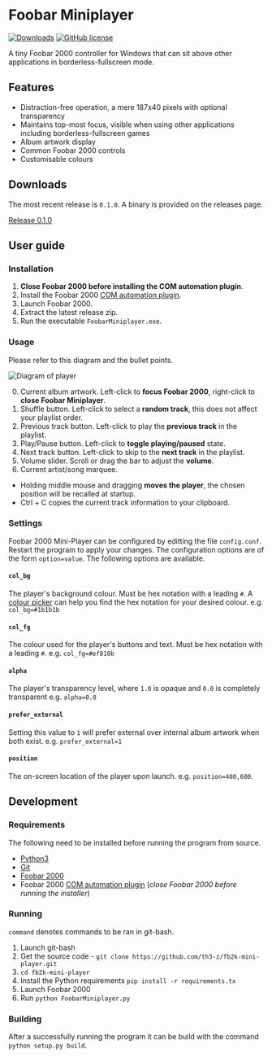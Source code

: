 # Foobar Miniplayer

[![Downloads](https://img.shields.io/github/downloads/th3-z/fb2k-mini-player/total.svg)](https://img.shields.io/github/downloads/th3-z/fb2k-mini-player/total.svg)
[![GitHub license](https://img.shields.io/github/license/th3-z/fb2k-mini-player)](https://github.com/th3-z/fb2k-mini-player/blob/master/LICENSE)

A tiny Foobar 2000 controller for Windows that can sit above other applications
in borderless-fullscreen mode.

## Features

* Distraction-free operation, a mere 187x40 pixels with optional transparency
* Maintains top-most focus, visible when using other applications including borderless-fullscreen games
* Album artwork display
* Common Foobar 2000 controls
* Customisable colours

## Downloads

The most recent release is `0.1.0`. A binary is provided on the releases page.

[Release 0.1.0](https://github.com/th3-z/fb2k-mini-player/releases/tag/0.1.0)

## User guide

### Installation

1. **Close Foobar 2000 before installing the COM automation plugin**.
2. Install the Foobar 2000
   [COM automation plugin](https://hydrogenaud.io/index.php/topic,39946.0.html).
2. Launch Foobar 2000.
3. Extract the latest release zip.
4. Run the executable `FoobarMiniplayer.exe`.

### Usage

Please refer to this diagram and the bullet points.

![Diagram of player](https://files.th3-z.xyz/standing/mini-player.png)

0. Current album artwork. Left-click to **focus Foobar 2000**, right-click to **close Foobar Miniplayer**.
1. Shuffle button. Left-click to select a **random track**, this does not affect your playlist order.
2. Previous track button. Left-click to play the **previous track** in the playlist.
3. Play/Pause button. Left-click to **toggle playing/paused** state.
4. Next track button. Left-click to skip to the **next track** in the playlist.
5. Volume slider. Scroll or drag the bar to adjust the **volume**.
6. Current artist/song marquee.

* Holding middle mouse and dragging **moves the player**, the chosen position will be recalled at startup.
* Ctrl + C copies the current track information to your clipboard.

### Settings

Foobar 2000 Mini-Player can be configured by editting the file `config.conf`.
Restart the program to apply your changes. The configuration options are of the
form `option=value`. The following options are available.

#### `col_bg`

The player's background colour. Must be hex notation with a leading `#`. A [colour picker](https://duckduckgo.com/?q=colour+picker) can help you find the hex notation for your desired colour. e.g. `col_bg=#1b1b1b`

#### `col_fg`

The colour used for the player's buttons and text. Must be hex notation with a leading `#`. e.g. `col_fg=#ef810b`

#### `alpha` 

The player's transparency level, where `1.0` is opaque and `0.0` is completely transparent e.g. `alpha=0.8`

#### `prefer_external`

Setting this value to `1` will prefer external over internal album artwork when both exist. e.g. `prefer_external=1`

#### `position`

The on-screen location of the player upon launch. e.g. `position=400,600`.

## Development

### Requirements

The following need to be installed before running the program from source.

* [Python3](https://www.python.org/downloads/)
* [Git](https://git-scm.com/downloads)
* [Foobar 2000](https://www.foobar2000.org/download)
* Foobar 2000 [COM automation plugin](https://hydrogenaud.io/index.php/topic,39946.0.html)
  (*close Foobar 2000 before running the installer*)

### Running

`command` denotes commands to be ran in git-bash.

1. Launch git-bash
2. Get the source code  -
   `git clone https://github.com/th3-z/fb2k-mini-player.git`
3. `cd fb2k-mini-player`
4. Install the Python requirements `pip install -r requirements.tx`
5. Launch Foobar 2000
6. Run `python FoobarMiniplayer.py`

### Building

After a successfully running the program it can be build with the command
`python setup.py build`.
